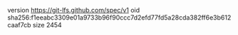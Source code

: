 version https://git-lfs.github.com/spec/v1
oid sha256:f1eeabc3309e01a9733b96f90ccc7d2efd77fd5a28cda382ff6e3b612caaf7cb
size 2454
